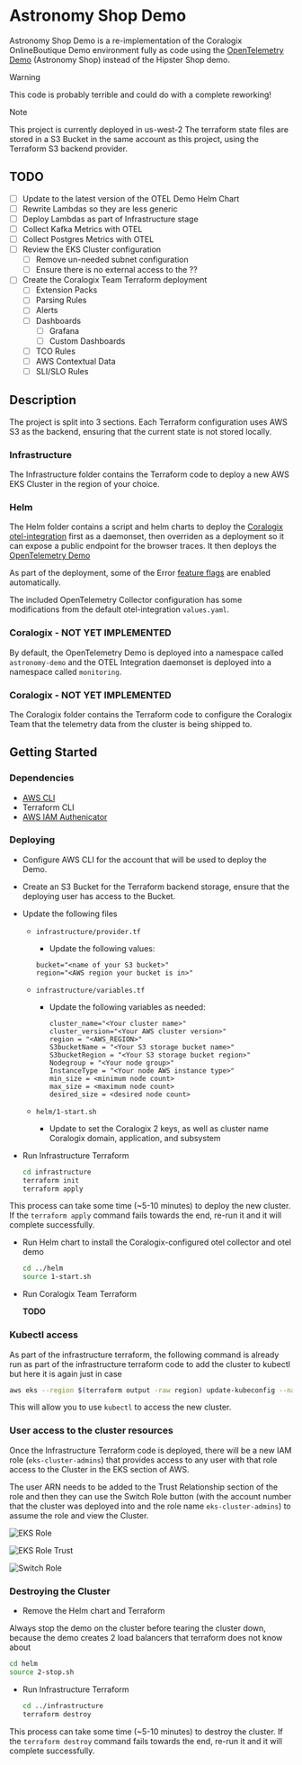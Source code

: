 # Astronomy Shop Demo

Astronomy Shop Demo is a re-implementation of the Coralogix OnlineBoutique Demo environment fully as code using the [OpenTelemetry Demo](https://opentelemetry.io/docs/demo/) (Astronomy Shop) instead of the Hipster Shop demo.

> [!WARNING]
> This code is probably terrible and could do with a complete reworking!

> [!NOTE]
> This project is currently deployed in us-west-2
> The terraform state files are stored in a S3 Bucket in the same account as this project, using the Terraform S3 backend provider.

## TODO

- [ ] Update to the latest version of the OTEL Demo Helm Chart
- [ ] Rewrite Lambdas so they are less generic
- [ ] Deploy Lambdas as part of Infrastructure stage
- [ ] Collect Kafka Metrics with OTEL
- [ ] Collect Postgres Metrics with OTEL
- [ ] Review the EKS Cluster configuration
  - [ ] Remove un-needed subnet configuration
  - [ ] Ensure there is no external access to the  ??
- [ ] Create the Coralogix Team Terraform deployment
  - [ ] Extension Packs
  - [ ] Parsing Rules
  - [ ] Alerts
  - [ ] Dashboards
    - [ ] Grafana
    - [ ] Custom Dashboards
  - [ ] TCO Rules
  - [ ] AWS Contextual Data
  - [ ] SLI/SLO Rules

## Description

The project is split into 3 sections. Each Terraform configuration uses AWS S3 as the backend, ensuring that the current state is not stored locally.

### Infrastructure

The Infrastructure folder contains the Terraform code to deploy a new AWS EKS Cluster in the region of your choice.

### Helm

The Helm folder contains a script and helm charts to deploy the [Coralogix otel-integration](https://github.com/coralogix/telemetry-shippers/tree/master/otel-integration/k8s-helm) first as a daemonset, then overriden as a deployment so it can expose a public endpoint for the browser traces. It then deploys the [OpenTelemetry Demo](https://opentelemetry.io/docs/demo/)

As part of the deployment, some of the Error [feature flags](https://opentelemetry.io/docs/demo/feature-flags/) are enabled automatically. 

The included OpenTelemetry Collector configuration has some modifications from the default otel-integration `values.yaml`.

### Coralogix - NOT YET IMPLEMENTED
By default, the OpenTelemetry Demo is deployed into a namespace called `astronomy-demo` and the OTEL Integration daemonset is deployed into a namespace called `monitoring`.

### Coralogix - NOT YET IMPLEMENTED

The Coralogix folder contains the Terraform code to configure the Coralogix Team that the telemetry data from the cluster is being shipped to.

## Getting Started

### Dependencies

- [AWS CLI](https://docs.aws.amazon.com/cli/latest/userguide/getting-started-install.html)
- Terraform CLI
- [AWS IAM Authenicator](https://docs.aws.amazon.com/eks/latest/userguide/install-aws-iam-authenticator.html)

### Deploying

- Configure AWS CLI for the account that will be used to deploy the Demo.
- Create an S3 Bucket for the Terraform backend storage, ensure that the deploying user has access to the Bucket.
- Update the following files

  - `infrastructure/provider.tf`
    - Update the following values:

     ```hcl
    bucket="<name of your S3 bucket>"
    region="<AWS region your bucket is in>"
    ```

  - `infrastructure/variables.tf`
    - Update the following variables as needed:

      ```hcl
      cluster_name="<Your cluster name>"
      cluster_version="<Your AWS cluster version>"
      region = "<AWS_REGION>"
      S3bucketName = "<Your S3 storage bucket name>"
      S3bucketRegion = "<Your S3 storage bucket region>"
      Nodegroup = "<Your node group>"
      InstanceType = "<Your node AWS instance type>"
      min_size = <minimum node count>
      max_size = <maximum node count>
      desired_size = <desired node count>
      ```

  - `helm/1-start.sh`
    - Update to set the Coralogix 2 keys, as well as cluster name Coralogix domain, application, and subsystem

- Run Infrastructure Terraform

  ```bash
  cd infrastructure
  terraform init
  terraform apply
  ```

This process can take some time (~5-10 minutes) to deploy the new cluster. If the `terraform apply` command fails towards the end, re-run it and it will complete successfully.

- Run Helm chart to install the Coralogix-configured otel collector and otel demo

  ```bash
  cd ../helm
  source 1-start.sh
  ```

- Run Coralogix Team Terraform

  **TODO**

### Kubectl access

As part of the infrastructure terraform, the following command is already run as part of the infrastructure terraform code to add the cluster to kubectl
but here it is again just in case

```bash
aws eks --region $(terraform output -raw region) update-kubeconfig --name $(terraform output -raw cluster_name)
```

This will allow you to use `kubectl` to access the new cluster.

### User access to the cluster resources

Once the Infrastructure Terraform code is deployed, there will be a new IAM role (`eks-cluster-admins`) that provides access to any user with that role access to the Cluster in the EKS section of AWS.

The user ARN needs to be added to the Trust Relationship section of the role and then they can use the Switch Role button (with the account number that the cluster was deployed into and the role name `eks-cluster-admins`) to assume the role and view the Cluster.

![EKS Role](media/eks-role.png)

![EKS Role Trust](media/role-trust.png)

![Switch Role](media/switch-role.png)

### Destroying the Cluster

- Remove the Helm chart and Terraform

Always stop the demo on the cluster before tearing the cluster down, because the demo creates 2 load balancers that terraform does not know about

  ```bash
  cd helm
  source 2-stop.sh
  ```

- Run Infrastructure Terraform

  ```bash
  cd ../infrastructure
  terraform destroy
  ```

This process can take some time (~5-10 minutes) to destroy the cluster. If the `terraform destroy` command fails towards the end, re-run it and it will complete successfully.
